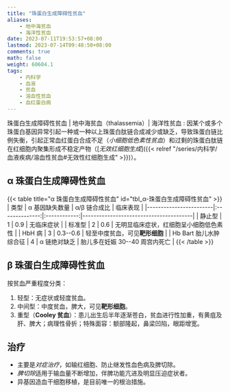 ```yaml
---
title: "珠蛋白生成障碍性贫血"
aliases:
    - 地中海贫血
    - 海洋性贫血
date: 2023-07-11T19:53:57+08:00
lastmod: 2023-07-14T09:48:50+08:00
comments: true
math: false
weight: 60604.1
tags:
    - 内科学
    - 血液
    - 贫血
    - 溶血性贫血
    - 血红蛋白病
---
```


珠蛋白生成障碍性贫血 | 地中海贫血（thalassemia）| 海洋性贫血
: 因某个或多个珠蛋白基因异常引起一种或一种以上珠蛋白肽链合成减少或缺乏，导致珠蛋白链比例失衡，引起正常血红蛋白合成不足（*小细胞低色素性贫血*）和过剩的珠蛋白肽链在红细胞内聚集形成不稳定产物（[*无效红细胞生成*]({{< relref "/series/内科学/血液疾病/溶血性贫血#无效性红细胞生成" >}})）。

<!--more-->

## α 珠蛋白生成障碍性贫血

{{< table title="α 珠蛋白生成障碍性贫血" id="tbl_α-珠蛋白生成障碍性贫血" >}}
| 类型                   | α 基因缺失数量 | α/β 链合成比 | 临床表现                               |
|------------------------|:--------------:|:------------:|----------------------------------------|
| 静止型                 |        1       |      0.9     | 无临床症状                             |
| 标准型                 |        2       |      0.6     | 无明显临床症状，红细胞呈小细胞低色素性 |
| HbH 病                 |        3       |   0.3--0.6   | 轻至中度贫血，可见**靶形细胞**         |
| Hb Bart 胎儿水肿综合征 |        4       | α 链绝对缺乏 | 胎儿多在妊娠 30--40 周宫内死亡         |
{{< /table >}}

## β 珠蛋白生成障碍性贫血

按贫血严重程度分类：

1. 轻型：无症状或轻度贫血。
2. 中间型：中度贫血，脾大，可见**靶形细胞**。
3. 重型（**Cooley 贫血**）：患儿出生后半年逐渐苍白，贫血进行性加重，有黄疽及肝、脾大；病理性骨折；特殊面容：额部隆起，鼻梁凹陷，眼距增宽。

## 治疗

- 主要是*对症治疗*，如输红细胞、防止继发性血色病及脾切除。
- *脾切除*适用于输血量不断增加，伴脾功能亢进及明显压迫症状者。
- 异基因造血干细胞移植，是目前唯一的根治措施。
